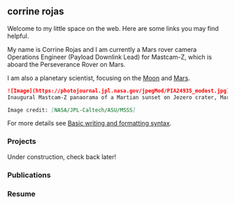 ## corrine rojas

Welcome to my little space on the web. Here are some links you may find helpful.

My name is Corrine Rojas and I am currently a Mars rover camera Operations Engineer (Payload Downlink Lead) for Mastcam-Z, which is aboard the Perseverance Rover on Mars. 

I am also a planetary scientist, focusing on the [Moon](https://www.hou.usra.edu/meetings/lpsc2019/pdf/2499.pdf) and [Mars](https://mars.nasa.gov/people/profile/index.cfm?id=23248).



```markdown
![Image](https://photojournal.jpl.nasa.gov/jpegMod/PIA24935_modest.jpg)
Inaugural Mastcam-Z panaorama of a Martian sunset on Jezero crater, Mars, taken on sol 257 (Nov 9, 2021). Usually Martian sunsets have a blue tinge due to how light scatters more efficiently than colors with longer wavelengths like we see here on Earth. This sunset appears to be more muted than the Martian sunsets we're used to, and we suspect it's due to fewer dust particles in the atmosphere during the time of this imaging. This panorama was been radiance calibrated and white-balanced to remove camera artifacts. 

Image credit: [NASA/JPL-Caltech/ASU/MSSS]
```

For more details see [Basic writing and formatting syntax](https://docs.github.com/en/github/writing-on-github/getting-started-with-writing-and-formatting-on-github/basic-writing-and-formatting-syntax).

### Projects

Under construction, check back later!

### Publications

### Resume

### 
